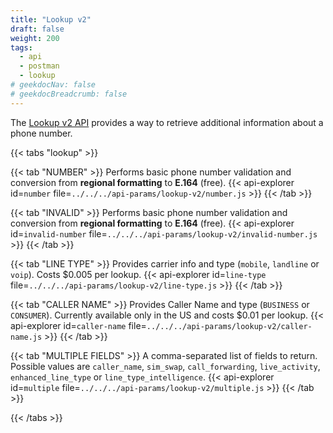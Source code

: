 ```yaml
---
title: "Lookup v2"
draft: false
weight: 200
tags:
  - api
  - postman
  - lookup
# geekdocNav: false
# geekdocBreadcrumb: false
---
```


The [Lookup v2 API](https://www.twilio.com/docs/lookup/v2-api#) provides a way to retrieve additional information about a phone number.

{{< tabs "lookup" >}}

{{< tab "NUMBER" >}}
Performs basic phone number validation and conversion from **regional formatting** to **E.164** (free).
{{< api-explorer id=`number` file=`../../../api-params/lookup-v2/number.js` >}}
{{< /tab >}}

{{< tab "INVALID" >}}
Performs basic phone number validation and conversion from **regional formatting** to **E.164** (free).
{{< api-explorer id=`invalid-number` file=`../../../api-params/lookup-v2/invalid-number.js` >}}
{{< /tab >}}

{{< tab "LINE TYPE" >}}
Provides carrier info and type (`mobile`, `landline` or `voip`). Costs $0.005 per lookup.
{{< api-explorer id=`line-type` file=`../../../api-params/lookup-v2/line-type.js` >}}
{{< /tab >}}

{{< tab "CALLER NAME" >}}
Provides Caller Name and type (`BUSINESS` or `CONSUMER`). Currently available only in the US and costs $0.01 per lookup.
{{< api-explorer id=`caller-name` file=`../../../api-params/lookup-v2/caller-name.js` >}}
{{< /tab >}}

{{< tab "MULTIPLE FIELDS" >}}
A comma-separated list of fields to return. Possible values are `caller_name`, `sim_swap`, `call_forwarding`, `live_activity`, `enhanced_line_type` or `line_type_intelligence`.
{{< api-explorer id=`multiple` file=`../../../api-params/lookup-v2/multiple.js` >}}
{{< /tab >}}


{{< /tabs >}}

